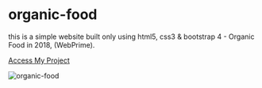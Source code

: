 # organic-food

this is a simple website built only using html5, css3 & bootstrap 4 - Organic Food in 2018, (WebPrime).


[Access My Project]()

![organic-food](https://user-images.githubusercontent.com/50907905/94261364-aaa67880-ff29-11ea-866c-efb92896d0c5.png)
